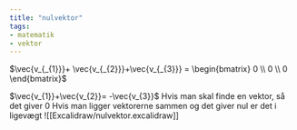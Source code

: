 ```yaml
---
title: "nulvektor"
tags: 
- matematik
- vektor
---
```

$\vec{v_{_{1}}}+ \vec{v_{_{2}}}+\vec{v_{_{3}}} = \begin{bmatrix} 0 \\ 0 \\ 0 \end{bmatrix}$

$\vec{v_{1}}+\vec{v_{2}}= -\vec{v_{3}}$
	Hvis man skal finde en vektor, så det giver 0
Hvis man ligger vektorerne sammen og det giver nul er det i ligevægt
![[Excalidraw/nulvektor.excalidraw]]